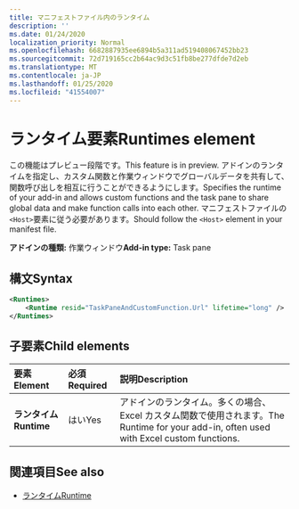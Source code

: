 ```yaml
---
title: マニフェストファイル内のランタイム
description: ''
ms.date: 01/24/2020
localization_priority: Normal
ms.openlocfilehash: 6682887935ee6894b5a311ad519408067452bb23
ms.sourcegitcommit: 72d719165cc2b64ac9d3c51fb8be277dfde7d2eb
ms.translationtype: MT
ms.contentlocale: ja-JP
ms.lasthandoff: 01/25/2020
ms.locfileid: "41554007"
---
```

# <a name="runtimes-element"></a><span data-ttu-id="1d571-102">ランタイム要素</span><span class="sxs-lookup"><span data-stu-id="1d571-102">Runtimes element</span></span>

<span data-ttu-id="1d571-103">この機能はプレビュー段階です。</span><span class="sxs-lookup"><span data-stu-id="1d571-103">This feature is in preview.</span></span> <span data-ttu-id="1d571-104">アドインのランタイムを指定し、カスタム関数と作業ウィンドウでグローバルデータを共有して、関数呼び出しを相互に行うことができるようにします。</span><span class="sxs-lookup"><span data-stu-id="1d571-104">Specifies the runtime of your add-in and allows custom functions and the task pane to share global data and make function calls into each other.</span></span> <span data-ttu-id="1d571-105">マニフェストファイルの`<Host>`要素に従う必要があります。</span><span class="sxs-lookup"><span data-stu-id="1d571-105">Should follow the `<Host>` element in your manifest file.</span></span>

<span data-ttu-id="1d571-106">**アドインの種類:** 作業ウィンドウ</span><span class="sxs-lookup"><span data-stu-id="1d571-106">**Add-in type:** Task pane</span></span>

## <a name="syntax"></a><span data-ttu-id="1d571-107">構文</span><span class="sxs-lookup"><span data-stu-id="1d571-107">Syntax</span></span>

```XML
<Runtimes>
    <Runtime resid="TaskPaneAndCustomFunction.Url" lifetime="long" />
</Runtimes>
```

## <a name="child-elements"></a><span data-ttu-id="1d571-108">子要素</span><span class="sxs-lookup"><span data-stu-id="1d571-108">Child elements</span></span>

|  <span data-ttu-id="1d571-109">要素</span><span class="sxs-lookup"><span data-stu-id="1d571-109">Element</span></span> |  <span data-ttu-id="1d571-110">必須</span><span class="sxs-lookup"><span data-stu-id="1d571-110">Required</span></span>  |  <span data-ttu-id="1d571-111">説明</span><span class="sxs-lookup"><span data-stu-id="1d571-111">Description</span></span>  |
|:-----|:-----|:-----|
|  <span data-ttu-id="1d571-112">**ランタイム**</span><span class="sxs-lookup"><span data-stu-id="1d571-112">**Runtime**</span></span>     | <span data-ttu-id="1d571-113">はい</span><span class="sxs-lookup"><span data-stu-id="1d571-113">Yes</span></span> |  <span data-ttu-id="1d571-114">アドインのランタイム。多くの場合、Excel カスタム関数で使用されます。</span><span class="sxs-lookup"><span data-stu-id="1d571-114">The Runtime for your add-in, often used with Excel custom functions.</span></span>

## <a name="see-also"></a><span data-ttu-id="1d571-115">関連項目</span><span class="sxs-lookup"><span data-stu-id="1d571-115">See also</span></span>

- [<span data-ttu-id="1d571-116">ランタイム</span><span class="sxs-lookup"><span data-stu-id="1d571-116">Runtime</span></span>](runtime.md)
